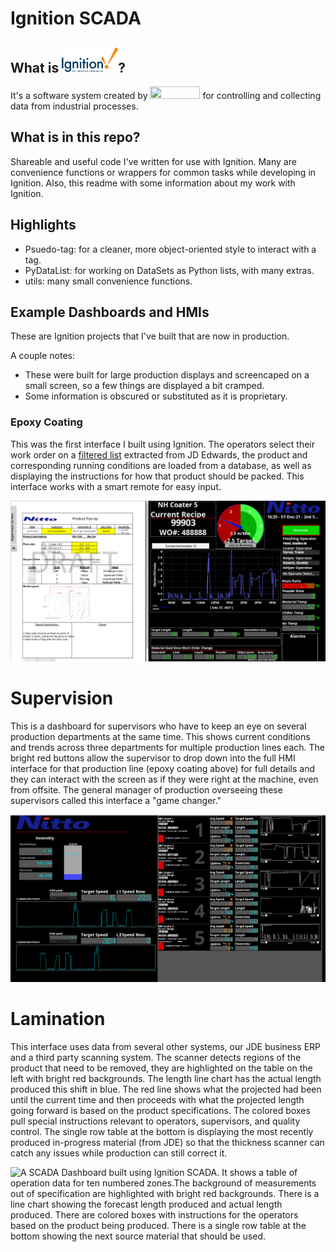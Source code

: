 # Ignition SCADA

## What is [<img src="https://github.com/HelloMorrisMoss/diagrams_and_images/blob/main/dashboards_and_hmi/ignition_logo_transparent.png" alt="Ignition"  width="90" height="40"/>](https://inductiveautomation.com/downloads/ignition)?

It's a software system created by [<img src="https://inductiveautomation.com/static/images/logos/inductive-automation-logo.png" width="80" height="20"/>](https://inductiveautomation.com) for controlling and collecting data from industrial processes.

## What is in this repo?

Shareable and useful code I've written for use with Ignition. Many are convenience functions or wrappers for common tasks while developing in Ignition. Also, this readme with some information about my work with Ignition.

## Highlights

* Psuedo-tag: for a cleaner, more object-oriented style to interact with a tag.
* PyDataList: for working on DataSets as Python lists, with many extras.
* utils: many small convenience functions.


## Example Dashboards and HMIs
These are Ignition projects that I've built that are now in production.

A couple notes:
* These were built for large production displays and screencaped on a small screen, so a few things are displayed a bit cramped.
* Some information is obscured or substituted as it is proprietary.

### Epoxy Coating
This was the first interface I built using Ignition. The operators select their work order on a [filtered list](https://github.com/HelloMorrisMoss/diagrams_and_images/blob/main/dashboards_and_hmi/filtered%20workorder%20selection.png) extracted from JD Edwards, the product and corresponding running conditions are loaded from a database, as well as displaying the instructions for how that product should be packed. This interface works with a smart remote for easy input.

![A SCADA Dashboard built using Ignition SCADA. It shows a PDF of packing instructions, a line graph of operation speed over the last 8 hours, a dial display of target and current machine speed, digital displays of operating conditions and materials used, dropdown selectors for operators to select who is working that shift, and several buttons to change settings.](https://github.com/HelloMorrisMoss/diagrams_and_images/blob/main/dashboards_and_hmi/NH_OEE_01.png)

# Supervision
This is a dashboard for supervisors who have to keep an eye on several production departments at the same time. This shows current conditions and trends across three departments for multiple production lines each. The bright red buttons allow the supervisor to drop down into the full HMI interface for that production line (epoxy coating above) for full details and they can interact with the screen as if they were right at the machine, even from offsite. The general manager of production overseeing these supervisors called this interface a "game changer."

![A SCADA Dashboard built using Ignition SCADA. It shows small overview of production conditions for different manufacturing lines in different production departments.](https://github.com/HelloMorrisMoss/diagrams_and_images/blob/main/dashboards_and_hmi/Supervisors%20dashboard.png)

# Lamination
This interface uses data from several other systems, our JDE business ERP and a third party scanning system. The scanner detects regions of the product that need to be removed, they are highlighted on the table on the left with bright red backgrounds. The length line chart has the actual length produced this shift in blue. The red line shows what the projected had been until the current time and then proceeds with what the projected length going forward is based on the product specifications. The colored boxes pull special instructions relevant to operators, supervisors, and quality control. The single row table at the bottom is displaying the most recently produced in-progress material (from JDE) so that the thickness scanner can catch any issues while production can still correct it.

![A SCADA Dashboard built using Ignition SCADA. It shows a table of operation data for ten numbered zones.The background of measurements out of specification are highlighted with bright red backgrounds. There is a line chart showing the forecast length produced and actual length produced. There are colored boxes with instructions for the operators based on the product being produced. There is a single row table at the bottom showing the next source material that should be used.](https://github.com/HelloMorrisMoss/diagrams_and_images/blob/main/dashboards_and_hmi/Lam%20Dashboard.png)
